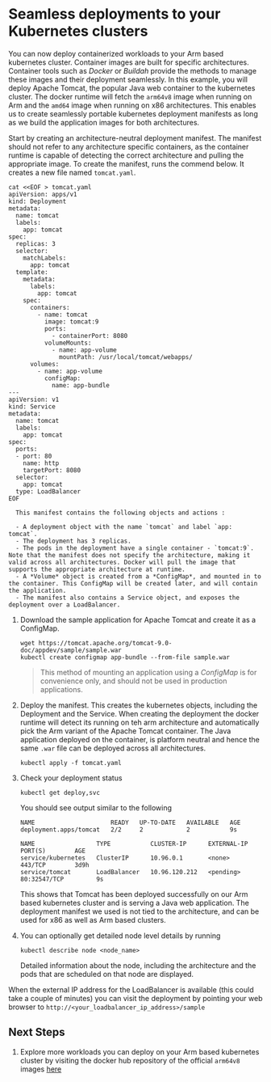# Seamless deployments to your Kubernetes clusters

You can now deploy containerized workloads to your Arm based kubernetes cluster. Container images are built for specific architectures. Container tools such as *Docker* or *Buildah* provide the methods to manage these images and their deployment seamlessly. In this example, you will deploy Apache Tomcat, the popular Java web container to the kubernetes cluster. The docker runtime will fetch the `arm64v8` image when running on Arm and the `amd64` image when running on x86 architectures. This enables us to create seamlessly portable kubernetes deployment manifests as long as we build the application images for both architectures. 

Start by creating an architecture-neutral deployment manifest. The manifest should not refer to any architecture specific containers, as the container runtime is capable of detecting the correct architecture and pulling the appropriate image. To create the manifest, runs the commend below. It creates a new file named `tomcat.yaml`.

```
cat <<EOF > tomcat.yaml
apiVersion: apps/v1
kind: Deployment
metadata:
  name: tomcat
  labels:
    app: tomcat
spec:
  replicas: 3
  selector:
    matchLabels:
      app: tomcat
  template:
    metadata:
      labels:
        app: tomcat
    spec:
      containers:
        - name: tomcat
          image: tomcat:9
          ports:
            - containerPort: 8080
          volumeMounts:
            - name: app-volume
              mountPath: /usr/local/tomcat/webapps/
      volumes:
        - name: app-volume
          configMap:
            name: app-bundle
---
apiVersion: v1
kind: Service
metadata:
  name: tomcat
  labels:
    app: tomcat
spec:
  ports:
  - port: 80
    name: http
    targetPort: 8080
  selector:
    app: tomcat
  type: LoadBalancer
EOF
```
    
      This manifest contains the following objects and actions :

      - A deployment object with the name `tomcat` and label `app: tomcat`. 
      - The deployment has 3 replicas.
      - The pods in the deployment have a single container - `tomcat:9`. Note that the manifest does not specify the architecture, making it valid across all architectures. Docker will pull the image that supports the appropriate architecture at runtime. 
      - A *Volume* object is created from a *ConfigMap*, and mounted in to the container. This ConfigMap will be created later, and will contain the application.
      - The manifest also contains a Service object, and exposes the deployment over a LoadBalancer. 

1. Download the sample application for Apache Tomcat and create it as a ConfigMap. 
    
	 ```
    wget https://tomcat.apache.org/tomcat-9.0-doc/appdev/sample/sample.war
    kubectl create configmap app-bundle --from-file sample.war
    ```
    > This method of mounting an application using a *ConfigMap* is for convenience only, and should not be used in production applications.

2. Deploy the manifest. This creates the kubernetes objects, including the Deployment and the Service. When creating the deployment the docker runtime will detect its running on teh arm architecture and automatically pick the Arm variant of the Apache Tomcat container. The Java application deployed on the container, is platform neutral and hence the same `.war` file can be deployed across all architectures.
    
      ```
      kubectl apply -f tomcat.yaml
      ```

3. Check your deployment status 
    
      ```
      kubectl get deploy,svc
      ```
    You should see output similar to the following
      ```
      NAME                     READY   UP-TO-DATE   AVAILABLE   AGE
      deployment.apps/tomcat   2/2     2            2           9s

      NAME                 TYPE           CLUSTER-IP      EXTERNAL-IP       PORT(S)        AGE
      service/kubernetes   ClusterIP      10.96.0.1       <none>            443/TCP        3d9h
      service/tomcat       LoadBalancer   10.96.120.212   <pending>   80:32547/TCP         9s
      ```
   This shows that Tomcat has been deployed successfully on our Arm based kubernetes cluster and is serving a Java web application. The deployment manifest we used is not tied to the architecture, and can be used for x86 as well as Arm based clusters. 

4. You can optionally get detailed node level details by running  

      ```
      kubectl describe node <node_name>
      ```
   Detailed information about the node, including the architecture and the pods that are scheduled on that node are displayed.

When the external IP address for the LoadBalancer is available (this could take a couple of minutes) you can visit the deployment by pointing your web browser to `http://<your_loadbalancer_ip_address>/sample`

## Next Steps

1. Explore more workloads you can deploy on your Arm based kubernetes cluster by visiting the docker hub repository of the official `arm64v8` images [here](https://hub.docker.com/u/arm64v8)
